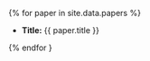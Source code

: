 {% for paper in site.data.papers %}

<ul>
	<li>
		<b>Title:</b> {{ paper.title }}
	</li>	
</ul>


{% endfor }